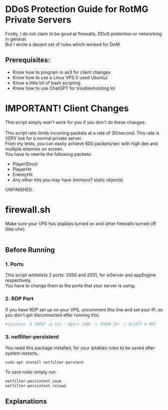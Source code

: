 # DDoS Protection Guide for RotMG Private Servers

Firstly, I do not claim to be good at firewalls, DDoS protection or networking in general. <br/>
But I wrote a decent set of rules which worked for DoM.

## Prerequisites:
* Know how to program in as3 for client changes
* Know how to use a Linux VPS (I used Ubuntu)
* Know a little bit of bash scripting
* Know how to use ChatGPT for troubleshooting lol

# IMPORTANT! Client Changes
This script simply won't work for you if you don't do these changes. <br>
<br>
This script rate-limits incoming packets at a rate of 30/second. This rate is VERY low for a normal private server. <br>
From my tests, you can easily achieve 600 packets/sec with high dex and multiple enemies on screen. <br>
You have to rewrite the following packets:
* PlayerShoot
* PlayerHit
* EnemyHit
* Any other hits you may have (minions? static objects)

UNFINISHED.

# firewall.sh
Make sure your VPS has iptables turned on and other firewalls turned off (like ufw).<br>
<br>
## Before Running

### 1. Ports
This script whitelists 2 ports: 2050 and 2051, for wServer and appEngine respectively. <br>
You have to change them to the ports that your server is using. <br>

### 2. RDP Port
If you have RDP set up on your VPS, uncomment this line and set your IP, so you don't get disconnected after running this.
```bash
#iptables -A INPUT -p tcp --dport 3389 -s <YOUR IP> -j ACCEPT # RDP
```

### 3. netfilter-persistent
You need this package installed, for your iptables rules to be saved after system restarts. <br>
```bash
sudo apt install netfilter-perstent
```
To save rules simply run:
```bash
netfilter-persistent save
netfilter-persistent reload
```

## Explanations

